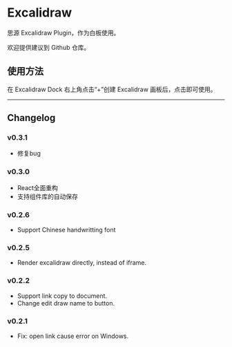# Excalidraw

思源 Excalidraw Plugin，作为白板使用。

欢迎提供建议到 Github 仓库。

## 使用方法

在 Excalidraw Dock 右上角点击“+”创建 Excalidraw 画板后，点击即可使用。

---

## Changelog

### v0.3.1

- 修复bug

### v0.3.0

- React全面重构
- 支持组件库的自动保存
### v0.2.6

- Support Chinese handwritting font

### v0.2.5

- Render excalidraw directly, instead of iframe.


### v0.2.2

- Support link copy to document.
- Change edit draw name to button.

### v0.2.1

- Fix: open link cause error on Windows.

